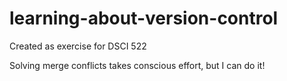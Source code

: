 # learning-about-version-control
Created as exercise for DSCI 522

Solving merge conflicts takes conscious effort, but I can do it!